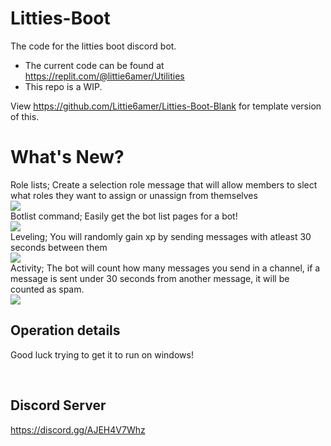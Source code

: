 # Litties-Boot
The code for the litties boot discord bot.

- The current code can be found at https://replit.com/@littie6amer/Utilities
- This repo is a WIP.

View https://github.com/Littie6amer/Litties-Boot-Blank for template version of this.

# What's New?

Role lists; Create a selection role message that will allow members to slect what roles they want to assign or unassign from themselves
<br><img src="https://media.discordapp.net/attachments/884147450653311019/891710203769274408/Screenshot_from_2021-09-26_16-37-38.png?width=310&height=151">
<br>Botlist command; Easily get the bot list pages for a bot!
<br><img src="https://media.discordapp.net/attachments/801524339265503294/891711723445305385/Screenshot_from_2021-09-26_16-43-35.png?width=333&height=154">
<br>Leveling; You will randomly gain xp by sending messages with atleast 30 seconds between them
<br><img src="https://media.discordapp.net/attachments/801524339265503294/901924191316635658/unknown.png?width=331&height=182">
<br>Activity; The bot will count how many messages you send in a channel, if a message is sent under 30 seconds from another message, it will be counted as spam.
<br><img src="https://media.discordapp.net/attachments/801524339265503294/901923992095567912/unknown.png?width=233&height=138">
<br><h2><strong>Operation details</strong></h2>
Good luck trying to get it to run on windows!

<br><h2><strong>Discord Server</strong></h2>
https://discord.gg/AJEH4V7Whz
